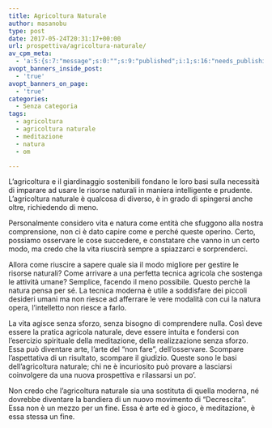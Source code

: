 ```yaml
---
title: Agricoltura Naturale
author: masanobu
type: post
date: 2017-05-24T20:31:17+00:00
url: prospettiva/agricoltura-naturale/
av_cpm_meta:
  - 'a:5:{s:7:"message";s:0:"";s:9:"published";i:1;s:16:"needs_publishing";b:0;s:7:"picture";s:0:"";s:12:"picture_type";i:1;}'
avopt_banners_inside_post:
  - 'true'
avopt_banners_on_page:
  - 'true'
categories:
  - Senza categoria
tags:
  - agricoltura
  - agricoltura naturale
  - meditazione
  - natura
  - om

---
```




L&#8217;agricoltura e il giardinaggio sostenibili fondano le loro basi sulla necessità di imparare ad usare le risorse naturali in maniera intelligente e prudente. L&#8217;agricoltura naturale è qualcosa di diverso, è in grado di spingersi anche oltre, richiedendo di meno.

Personalmente considero vita e natura come entità che sfuggono alla nostra comprensione, non ci è dato capire come e perché queste operino. Certo, possiamo osservare le cose succedere, e constatare che vanno in un certo modo, ma credo che la vita riuscirà sempre a spiazzarci e sorprenderci.

Allora come riuscire a sapere quale sia il modo migliore per gestire le risorse naturali? Come arrivare a una perfetta tecnica agricola che sostenga le attività umane? Semplice, facendo il meno possibile. Questo perchè la natura pensa per sé. La tecnica moderna è utile a soddisfare dei piccoli desideri umani ma non riesce ad afferrare le vere modalità con cui la natura opera, l&#8217;intelletto non riesce a farlo.

La vita agisce senza sforzo, senza bisogno di comprendere nulla. Così deve essere la pratica agricola naturale, deve essere intuita e fondersi con l&#8217;esercizio spirituale della meditazione, della realizzazione senza sforzo. Essa può diventare arte, l&#8217;arte del &#8220;non fare&#8221;, dell&#8217;osservare. Scompare l&#8217;aspettativa di un risultato, scompare il giudizio. Queste sono le basi dell&#8217;agricoltura naturale; chi ne è incuriosito può provare a lasciarsi coinvolgere da una nuova prospettiva e rilassarsi un po&#8217;.

Non credo che l&#8217;agricoltura naturale sia una sostituta di quella moderna, né dovrebbe diventare la bandiera di un nuovo movimento di &#8220;Decrescita&#8221;. Essa non è un mezzo per un fine. Essa è arte ed è gioco, è meditazione, è essa stessa un fine.